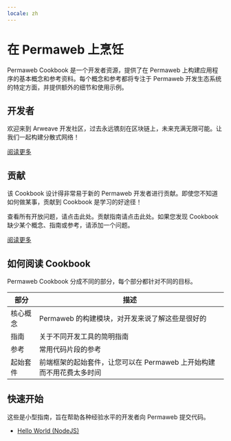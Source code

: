 ```yaml
---
locale: zh
---
```

# 在 Permaweb 上烹饪

Permaweb Cookbook 是一个开发者资源，提供了在 Permaweb 上构建应用程序的基本概念和参考资料。每个概念和参考都将专注于 Permaweb 开发生态系统的特定方面，并提供额外的细节和使用示例。

## 开发者

欢迎来到 Arweave 开发社区，过去永远镌刻在区块链上，未来充满无限可能。让我们一起构建分散式网络！

[阅读更多](welcome.md)

## 贡献

该 Cookbook 设计得非常易于新的 Permaweb 开发者进行贡献。即使您不知道如何做某事，贡献到 Cookbook 是学习的好途径！

查看所有开放问题，请点击此处。贡献指南请点击此处。如果您发现 Cookbook 缺少某个概念、指南或参考，请添加一个问题。

[阅读更多](contributing.md)

## 如何阅读 Cookbook

Permaweb Cookbook 分成不同的部分，每个部分都针对不同的目标。

| 部分 | 描述 |
| ------- | ----------- |
| 核心概念 | Permaweb 的构建模块，对开发来说了解这些是很好的 |
| 指南 | 关于不同开发工具的简明指南 |
| 参考 | 常用代码片段的参考 |
| 起始套件 | 前端框架的起始套件，让您可以在 Permaweb 上开始构建而不用花费太多时间 |

## 快速开始

这些是小型指南，旨在帮助各种经验水平的开发者向 Permaweb 提交代码。

- [Hello World (NodeJS)](quick-starts/hw-nodejs.md)